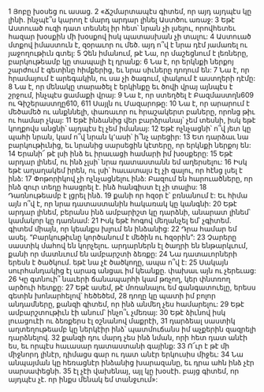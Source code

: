 1 Յոբը խօսեց ու ասաց.
2 «Ճշմարտապէս գիտեմ, որ այդ այդպէս կը լինի.
ինչպէ՞ս կարող է մարդ արդար լինել Աստծու առաջ:
3 Եթէ Աստուած ուզի դատ տեսնել իր հետ՝ նրան չի լսելու,
որովհետեւ հազար խօսքին մի խօսքով իսկ պատասխան չի տալու:
4 Աստուած մտքով իմաստուն է, զօրաւոր ու մեծ.
այդ ո՞վ է նրա դէմ յամառել ու յաջողութիւն գտել:
5 Չեն իմանում, թէ Նա, որ մաշեցնում է լեռները,
բարկութեամբ կը տապալի էլ դրանք:
6 Նա է, որ երկնքի ներքոյ շարժում է գետինը հիմքերից,
եւ նրա սիւները դողում են:
7 Նա է, որ հրամայում է արեգակին, ու սա չի ծագում,
փակում է աստղերի դէմը:
8 Նա է, որ մենակը տարածել է երկինքը
եւ ծովի վրայ այնպէս է շրջում, ինչպէս ցամաքի վրայ:
9 Նա է, որ ստեղծել է Բազմաստղն609 ու Գիշերաստղը610,
611 Սայլն ու Մազարոթը:
10 Նա է, որ արարում է մեծամեծ ու անքննելի,
փառաւոր ու հրաշակերտ բաները,
որոնց թիւ ու համար չկայ:
11 Եթէ ինձանից վեր բարձրանայ՝ չեմ տեսնի,
իսկ եթէ կողքովս անցնի՝ այդպէս էլ չեմ իմանայ:
12 Եթէ ոչնչացնի՝ ո՞վ յետ կը պահի նրան,
կամ ո՞վ նրան կ՚ասի՝ ի՞նչ արեցիր:
13 Ետ դարձաւ նա բարկութիւնից,
եւ նրանից սարսեցին կէտերը,
որ երկնքի ներքոյ են:
14 Երանի՜ թէ լսի ինձ եւ իրաւացի համարի իմ խօսքերը:
15 Եթէ արդար լինեմ, ու ինձ չլսի՝
նրա դատաստանն եմ աղերսելու:
16 Իսկ եթէ աղաղակեմ իրեն, ու լսի՝
հաւատալս էլ չի գալու, որ հէնց լսել է ինձ:
17 Փոթորիկով չի ոչնչացնելու ինձ:
Բազում են հարուածները, որ ինձ զուր տեղը հասցրել է.
ինձ հանգիստ էլ չի տալիս:
18 Դառնութեամբ է լցրել ինձ.
19 քանի որ հզօր է՝ բռնանում է:
Եւ հիմա այն ո՞վ է, որ նրա դատաստանին հակառակ կը կանգնի:
20 Եթէ արդար լինեմ,
բերանս ինձ ամբարիշտ կը դարձնի,
անարատ լինեմ՝ կամակոր կը դառնամ:
21 Իսկ եթէ հոգով մեղանչել եմ՝ չգիտեմ.
գիտեմ միայն, որ կեանքս խլում են ինձանից:
22 Դրա համար եմ ասել.
“Բարկութիւնը կործանում է մեծին ու հզօրին”:
23 Չարերը սաստիկ մահով են կորչելու.
արդարներն էլ ծաղրի են ենթարկւում,
քանի որ մատնւում են ամբարշտի ձեռքը:
24 Նա դատաւորների երեսն է ծածկում.
եթէ նա չէ ծածկողը, ապա ո՞վ է:
25 Սակայն սուրհանդակից էլ արագ անցաւ իմ կեանքը.
փախաւ այն ու չերեւաց:
26 Կը գտնուի՞ նաւերի ճանապարհի կամ թռչող, կեր փնտռող արծուի հետքը:
27 Եթէ ասեմ, թէ մոռանալու եմ գանգատուելը,
երեսս գետին խոնարհելով՝ հեծեծեմ,
28 դողը կը պատի իմ բոլոր անդամները,
քանզի գիտեմ, որ ինձ անմեղ չես համարելու:
29 Եթէ ամբարշտութիւն էի անում՝ ինչո՞ւ չմեռայ:
30 Եթէ ձիւնով իսկ լուացուէի
ու ձեռքերս էլ օշնանով մաքրէի,
31 դարձեալ սաստիկ աղտեղութեամբ կը ներկէիր ինձ՝
պատմուճանս իմ աչքերին զազրելի դարձնելով.
32 քանզի դու մարդ չես ինձ նման, որի հետ դատ անէի ես,
եւ որպէս հաւասար դատաստանի գայինք:
33 Ո՜ւր է թէ մի միջնորդ լինէր,
դիմացս գար ու դատ անէր երկուսիս միջեւ:
34 Նա անպայման կը հեռացնէր ինձանից խարազանը,
եւ դրա ահն ինձ չէր սարսափեցնի.
35 էլ չէի վախենայ, այլ կը խօսէի.
բայց գիտեմ, որ այդպէս չէ.
որ ինքս մենակ եմ տանջւում»:

